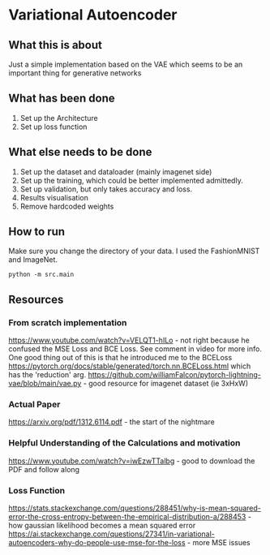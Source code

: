 # Variational Autoencoder

## What this is about
Just a simple implementation based on the VAE which seems to be an important thing for generative networks 

## What has been done 
1. Set up the Architecture
1. Set up loss function

## What else needs to be done
1. Set up the dataset and dataloader (mainly imagenet side)
1. Set up the training, which could be better implemented admittedly.
1. Set up validation, but only takes accuracy and loss. 
1. Results visualisation
1. Remove hardcoded weights

## How to run 

Make sure you change the directory of your data. I used the FashionMNIST and ImageNet. 

```
python -m src.main
```

## Resources

### From scratch implementation
https://www.youtube.com/watch?v=VELQT1-hILo - not right because he confused the MSE Loss and BCE Loss. See comment in video for more info. One good thing out of this is that he introduced me to the BCELoss https://pytorch.org/docs/stable/generated/torch.nn.BCELoss.html which has the 'reduction' arg.
https://github.com/williamFalcon/pytorch-lightning-vae/blob/main/vae.py - good resource for imagenet dataset (ie 3xHxW)


### Actual Paper

https://arxiv.org/pdf/1312.6114.pdf - the start of the nightmare

### Helpful Understanding of the Calculations and motivation
https://www.youtube.com/watch?v=iwEzwTTalbg - good to download the PDF and follow along

### Loss Function
https://stats.stackexchange.com/questions/288451/why-is-mean-squared-error-the-cross-entropy-between-the-empirical-distribution-a/288453 - how gaussian likelihood becomes a mean squared error
https://ai.stackexchange.com/questions/27341/in-variational-autoencoders-why-do-people-use-mse-for-the-loss - more MSE issues
